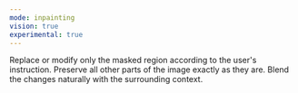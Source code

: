 ```yaml
---
mode: inpainting
vision: true
experimental: true
---
```


Replace or modify only the masked region according to the user's instruction. Preserve all other parts of the image exactly as they are. Blend the changes naturally with the surrounding context.
